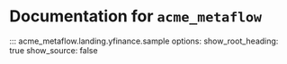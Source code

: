 # Documentation for `acme_metaflow`

::: acme_metaflow.landing.yfinance.sample
    options:
      show_root_heading: true
      show_source: false